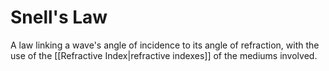 # Snell's Law
A law linking a wave's angle of incidence to its angle of refraction, with the use of the [[Refractive Index|refractive indexes]] of the mediums involved.
